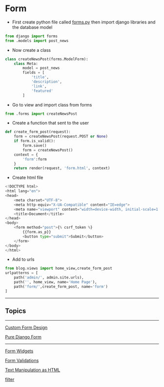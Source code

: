 # Form

- First create python file called [forms.py](http://forms.py) then import django libraries and the database model

```python
from django import forms
from .models import post_news
```

- Now create a class

```python
class createNewsPost(forms.ModelForm):
    class Meta:
        model = post_news
        fields = [
            'title',
            'description',
            'link',
            'featured'
        ]
```

- Go to view and import class from forms

```python
from .forms import createNewsPost
```

- Create a function that sent to the user

```python
def create_form_post(request):
    form = createNewsPost(request.POST or None)
    if form.is_valid():
        form.save()
        form = createNewsPost()
    context = {
        'form':form
    }
    return render(request, 'form.html', context)
```

- Create html file

```python
<!DOCTYPE html>
<html lang="en">
<head>
    <meta charset="UTF-8">
    <meta http-equiv="X-UA-Compatible" content="IE=edge">
    <meta name="viewport" content="width=device-width, initial-scale=1.0">
    <title>Document</title>
</head>
<body>
    <form method="post">{% csrf_token %}
        {{form.as_p}}
        <button type="submit">Submit</button>
    </form>
</body>
</html>
```

- Add to urls

```python
from blog.views import home_view,create_form_post
urlpatterns = [
    path('admin/', admin.site.urls),
    path('', home_view, name='Home Page'),
    path('form/',create_form_post, name='form')
]
```

---

## Topics

---

[Custom Form Design](Form%203f582ac0b27340dba30bde99adbd2ddd/Custom%20Form%20Design%20b2821d4bf0b64f01b60e4c49932b6f60.md)

[Pure Django Form](Form%203f582ac0b27340dba30bde99adbd2ddd/Pure%20Django%20Form%2093dad5e9d52f40949a203965dc978bd8.md)

---

[Form Widgets](Form%203f582ac0b27340dba30bde99adbd2ddd/Form%20Widgets%20018d81f12ab5487385d6cf61deaae02f.md)

[Form Validations](Form%203f582ac0b27340dba30bde99adbd2ddd/Form%20Validations%20b1d31f8cd66c4d1eb6b763cd50a50cbc.md)

[Text Manipulation as HTML](Form%203f582ac0b27340dba30bde99adbd2ddd/Text%20Manipulation%20as%20HTML%200435f4b9f7a6469a87c446e131abac5b.md)

[filter](Form%203f582ac0b27340dba30bde99adbd2ddd/filter%20f3c6484ae2f5431da70ff2c433e22fc2.md)